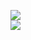 [![](https://img.shields.io/badge/Made%20With-Github%20Spray-lightgrey.svg?style=for-the-badge&logo=github)](https://github.com/Annihil/github-spray#22379)  
[![](https://i.imgur.com/2DrTn0Z.gif)](https://github.com/Annihil/github-spray)